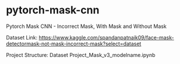 # pytorch-mask-cnn
Pytorch Mask CNN - Incorrect Mask, With Mask and Without Mask

Dataset Link: https://www.kaggle.com/spandanpatnaik09/face-mask-detectormask-not-mask-incorrect-mask?select=dataset

Project Structure:
Dataset
Project_Mask_v3_modelname.ipynb
